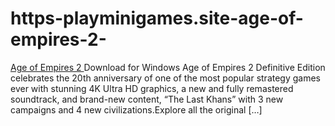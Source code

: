 # https-playminigames.site-age-of-empires-2-
[Age of Empires 2 ](https://playminigames.site/age-of-empires-2/)Download for Windows Age of Empires 2 Definitive Edition celebrates the 20th anniversary of one of the most popular strategy games ever with stunning 4K Ultra HD graphics, a new and fully remastered soundtrack, and brand-new content, “The Last Khans” with 3 new campaigns and 4 new civilizations.Explore all the original […]
